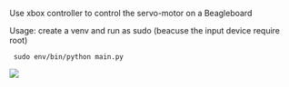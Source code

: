 
Use xbox controller to control the servo-motor on a Beagleboard


Usage:
create a venv and run as sudo (beacuse the input device require root)


     sudo env/bin/python main.py


![](https://github.com/Alex-CodeLab/xboxcontroller2servo_bbb/blob/cddf43d05492251f157ff5869e093d310261a411/ezgif-3-e7c9d65d1a.gif)
